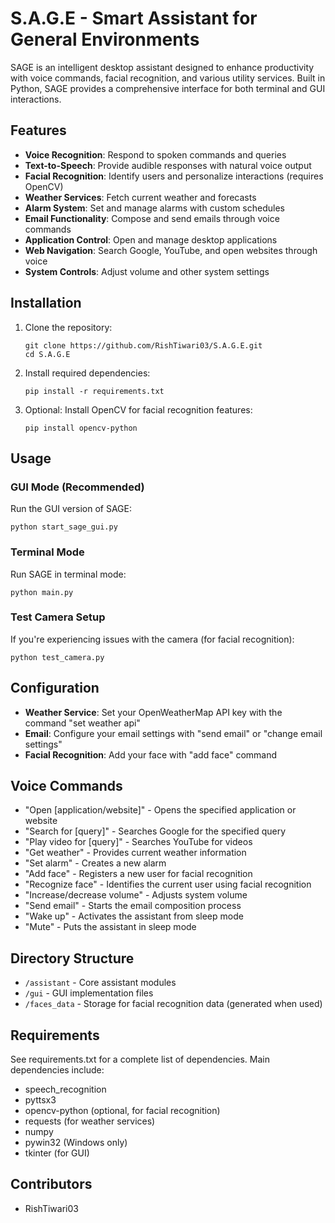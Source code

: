 # S.A.G.E - Smart Assistant for General Environments

SAGE is an intelligent desktop assistant designed to enhance productivity with voice commands, facial recognition, and various utility services. Built in Python, SAGE provides a comprehensive interface for both terminal and GUI interactions.

## Features

- **Voice Recognition**: Respond to spoken commands and queries
- **Text-to-Speech**: Provide audible responses with natural voice output
- **Facial Recognition**: Identify users and personalize interactions (requires OpenCV)
- **Weather Services**: Fetch current weather and forecasts
- **Alarm System**: Set and manage alarms with custom schedules
- **Email Functionality**: Compose and send emails through voice commands
- **Application Control**: Open and manage desktop applications
- **Web Navigation**: Search Google, YouTube, and open websites through voice
- **System Controls**: Adjust volume and other system settings

## Installation

1. Clone the repository:
   ```
   git clone https://github.com/RishTiwari03/S.A.G.E.git
   cd S.A.G.E
   ```

2. Install required dependencies:
   ```
   pip install -r requirements.txt
   ```

3. Optional: Install OpenCV for facial recognition features:
   ```
   pip install opencv-python
   ```

## Usage

### GUI Mode (Recommended)

Run the GUI version of SAGE:
```
python start_sage_gui.py
```

### Terminal Mode

Run SAGE in terminal mode:
```
python main.py
```

### Test Camera Setup

If you're experiencing issues with the camera (for facial recognition):
```
python test_camera.py
```

## Configuration

- **Weather Service**: Set your OpenWeatherMap API key with the command "set weather api"
- **Email**: Configure your email settings with "send email" or "change email settings"
- **Facial Recognition**: Add your face with "add face" command

## Voice Commands

- "Open [application/website]" - Opens the specified application or website
- "Search for [query]" - Searches Google for the specified query
- "Play video for [query]" - Searches YouTube for videos
- "Get weather" - Provides current weather information
- "Set alarm" - Creates a new alarm
- "Add face" - Registers a new user for facial recognition
- "Recognize face" - Identifies the current user using facial recognition
- "Increase/decrease volume" - Adjusts system volume
- "Send email" - Starts the email composition process
- "Wake up" - Activates the assistant from sleep mode
- "Mute" - Puts the assistant in sleep mode

## Directory Structure

- `/assistant` - Core assistant modules
- `/gui` - GUI implementation files
- `/faces_data` - Storage for facial recognition data (generated when used)

## Requirements

See requirements.txt for a complete list of dependencies.
Main dependencies include:
- speech_recognition
- pyttsx3
- opencv-python (optional, for facial recognition)
- requests (for weather services)
- numpy
- pywin32 (Windows only)
- tkinter (for GUI)


## Contributors

- RishTiwari03
